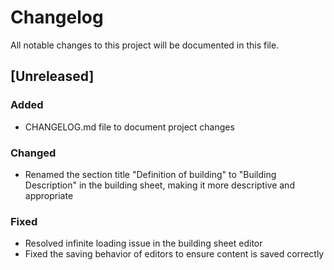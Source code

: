# Changelog

All notable changes to this project will be documented in this file.

## [Unreleased]

### Added
- CHANGELOG.md file to document project changes

### Changed
- Renamed the section title "Definition of building" to "Building Description" in the building sheet, making it more descriptive and appropriate

### Fixed
- Resolved infinite loading issue in the building sheet editor
- Fixed the saving behavior of editors to ensure content is saved correctly